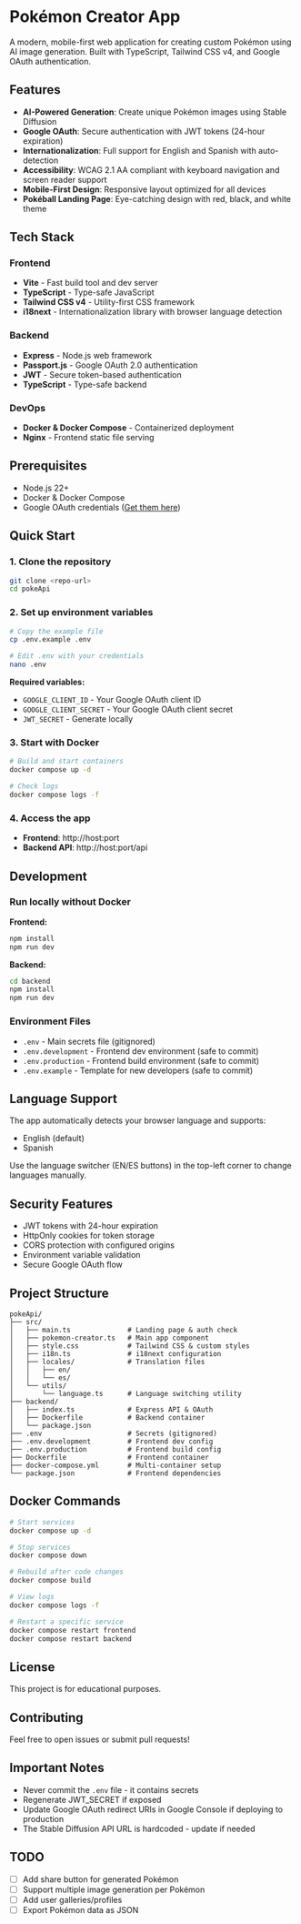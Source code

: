 # Pokémon Creator App

A modern, mobile-first web application for creating custom Pokémon using AI image generation. Built with TypeScript, Tailwind CSS v4, and Google OAuth authentication.

## Features

- **AI-Powered Generation**: Create unique Pokémon images using Stable Diffusion
- **Google OAuth**: Secure authentication with JWT tokens (24-hour expiration)
- **Internationalization**: Full support for English and Spanish with auto-detection
- **Accessibility**: WCAG 2.1 AA compliant with keyboard navigation and screen reader support
- **Mobile-First Design**: Responsive layout optimized for all devices
- **Pokéball Landing Page**: Eye-catching design with red, black, and white theme

## Tech Stack

### Frontend
- **Vite** - Fast build tool and dev server
- **TypeScript** - Type-safe JavaScript
- **Tailwind CSS v4** - Utility-first CSS framework
- **i18next** - Internationalization library with browser language detection

### Backend
- **Express** - Node.js web framework
- **Passport.js** - Google OAuth 2.0 authentication
- **JWT** - Secure token-based authentication
- **TypeScript** - Type-safe backend

### DevOps
- **Docker & Docker Compose** - Containerized deployment
- **Nginx** - Frontend static file serving

## Prerequisites

- Node.js 22+
- Docker & Docker Compose
- Google OAuth credentials ([Get them here](https://console.cloud.google.com/))

## Quick Start

### 1. Clone the repository
```bash
git clone <repo-url>
cd pokeApi
```

### 2. Set up environment variables
```bash
# Copy the example file
cp .env.example .env

# Edit .env with your credentials
nano .env
```

**Required variables:**
- `GOOGLE_CLIENT_ID` - Your Google OAuth client ID
- `GOOGLE_CLIENT_SECRET` - Your Google OAuth client secret
- `JWT_SECRET` - Generate locally

### 3. Start with Docker
```bash
# Build and start containers
docker compose up -d

# Check logs
docker compose logs -f
```

### 4. Access the app
- **Frontend**: http://host:port
- **Backend API**: http://host:port/api

## Development

### Run locally without Docker

**Frontend:**
```bash
npm install
npm run dev
```

**Backend:**
```bash
cd backend
npm install
npm run dev
```

### Environment Files

- `.env` - Main secrets file (gitignored)
- `.env.development` - Frontend dev environment (safe to commit)
- `.env.production` - Frontend build environment (safe to commit)
- `.env.example` - Template for new developers (safe to commit)

## Language Support

The app automatically detects your browser language and supports:
- English (default)
- Spanish

Use the language switcher (EN/ES buttons) in the top-left corner to change languages manually.

## Security Features

- JWT tokens with 24-hour expiration
- HttpOnly cookies for token storage
- CORS protection with configured origins
- Environment variable validation
- Secure Google OAuth flow

## Project Structure

```
pokeApi/
├── src/
│   ├── main.ts              # Landing page & auth check
│   ├── pokemon-creator.ts   # Main app component
│   ├── style.css            # Tailwind CSS & custom styles
│   ├── i18n.ts              # i18next configuration
│   ├── locales/             # Translation files
│   │   ├── en/
│   │   └── es/
│   └── utils/
│       └── language.ts      # Language switching utility
├── backend/
│   ├── index.ts             # Express API & OAuth
│   ├── Dockerfile           # Backend container
│   └── package.json
├── .env                     # Secrets (gitignored)
├── .env.development         # Frontend dev config
├── .env.production          # Frontend build config
├── Dockerfile               # Frontend container
├── docker-compose.yml       # Multi-container setup
└── package.json             # Frontend dependencies
```

## Docker Commands

```bash
# Start services
docker compose up -d

# Stop services
docker compose down

# Rebuild after code changes
docker compose build

# View logs
docker compose logs -f

# Restart a specific service
docker compose restart frontend
docker compose restart backend
```

## License

This project is for educational purposes.

## Contributing

Feel free to open issues or submit pull requests!

## Important Notes

- Never commit the `.env` file - it contains secrets
- Regenerate JWT_SECRET if exposed
- Update Google OAuth redirect URIs in Google Console if deploying to production
- The Stable Diffusion API URL is hardcoded - update if needed

## TODO

- [ ] Add share button for generated Pokémon
- [ ] Support multiple image generation per Pokémon
- [ ] Add user galleries/profiles
- [ ] Export Pokémon data as JSON
